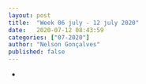 ```yaml
---
layout: post
title:  "Week 06 july - 12 july 2020"
date:   2020-07-12 08:43:59
categories: ["07-2020"]
author: "Nelson Gonçalves"
published: false
---
```


* 
